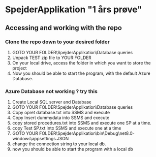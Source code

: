 # SpejderApplikation "1 års prøve"
## Accessing and working with the repo
### Clone the repo down to your desired folder

1) GOTO YOUR FOLDER\SpejderApplikation\Database queries
2) Unpack TEST zip file to YOUR FOLDER
3) On your local drive, access the folder in which you want to store the project
4) Now you should be able to start the program, with the default Azure Database. 

### Azure Database not working ? try this
1) Create Local SQL server and Database
2) GOTO YOUR FOLDER\SpejderApplikation\Database queries
3) Copy opret database.txt into SSMS and execute
4) Copy Insert dummydata into SSMS and execute
5) copy stored procedures.txt into SSMS and execute one SP at a time.
6) copy Test SP.txt into SSMS and execute one at a time
7) GOTO YOUR FOLDER\SpejderApplikation\bin\Debug\net8.0-windows\appsettings.JSON
8) change the connection string to your local db.
9) now you should be able to start the program with a local db


